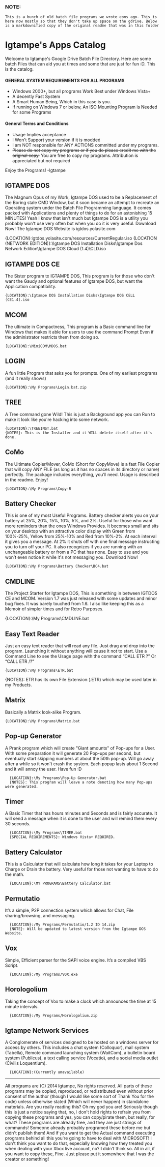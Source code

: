 ### NOTE:
`
This is a bunch of old batch file programs we wrote eons ago. This is here now mostly so that they don't take up space on the gdrive. Below is a markdownified copy of the original readme that was in this folder
`

# Igtampe's Apps Catalog
Welcome to Igtampe's Google Drive Batch File Directory. Here are some batch Files that can aid you at times and some that are just for fun :D. This is the catalog.

#### GENERAL SYSTEM REQUIREMENTS FOR ALL PROGRAMS
- Windows 2000+, but all programs Work Best under Windows Vista+
- A decently Fast System
- A Smart Human Being, Which in this case is you.
- If running on Windows 7 or below, An ISO Mounting Program is Needed for some Programs

#### General Terms and Conditions
- Usage Implies acceptance
- I Won't Support your version if it is modded
- I am NOT responsible for ANY ACTIONS committed under my programs.
- ~~Please do not copy my programs or if you do please credit me with the original copy.~~ You are free to copy my programs. Attribution is appreciated but not required



Enjoy the Programs!
-Igtampe

## IGTAMPE DOS
The Magnum Opus of my Work, Igtampe DOS used to be a Replacement of the Boring stale CMD Window, but it soon became an attempt to recreate an Operating system under the Batch File Programming language. It comes packed with Applications and plenty of things to do for an astonishing 15 MINUTES! Yeah I know that isn't much but Igtampe DOS is a utility you probably won't use very often but when you do it is very useful. Download Now! The Igtampe DOS Website is igtdos.yolasite.com

  {LOCATION}:igtdos.yolasite.com/resources/CurrentRegular.iso
	{LOCATION (NETWORK EDITION)}:\Igtampe DOS Installation Disks\Igtampe Dos Network Edition\Igtampe DOS Cloud (1.4)\CLD.iso
	
## IGTAMPE DOS CE
The Sister program to IGTAMPE DOS, This program is for those who don't want the Gaudy and optional features of Igtampe DOS, but want the Application compatibility.

	{LOCATION}:\Igtampe DOS Installation Disks\Igtampe DOS CELL (CE1.4).iso

## MCOM
The ultimate in Compactness, This program is a Basic command line for Windows that makes it able for users to use the command Prompt Even if the administrator restricts them from doing so.

	{LOCATION}:\MiniCOM\MDOS.bat

## LOGIN
A fun little Program that asks you for prompts. One of my earliest programs (and it really shows)

	{LOCATION}:\My Programs\Login.bat.zip

## TREE
A Tree command gone Wild! This is just a Background app you can Run to make it look like you're hacking into some network.

	{LOCATION}:\TREEINST.bat
	{NOTES}: This is the Installer and it WILL delete itself after it's done.

## CoMo
The Ultimate Copier/Mover, CoMo (Short for CopyMove) is a fast File Copier that will copy ANY FILE (as long as it has no spaces in its directory or name) perfectly. The package includes everything, you’ll need. Usage is described in the readme. Enjoy!

	{LOCATION}:\My Programs\Copy-R

## Battery Checker
This is one of my most Useful Programs. Battery checker alerts you on your battery at 25%, 20%, 15%, 10%, 5%, and 2%. Useful for those who want more reminders than the ones Windows Provides. It becomes small and sits on your desktop with an attractive color display with Green from 100%-25%, Yellow from 25%-10% and Red from 10%-2%. At each interval it gives you a message. At 2% it shuts off with one final message instructing you to turn off your PC. It also recognizes if you are running with an unchangeable battery or from a PC that has none. Easy to use and you won’t even notice it while it's not messaging you. Download Now!

	{LOCATION}:\My Programs\Battery Checker\BC4.bat

## CMDLINE
The Project Starter for Igtampe DOS, This is something in between IGTDOS CE and MCOM. Version 1.7 was just released with some updates and minor bug fixes. It was barely touched from 1.6. I also like keeping this as a Memoir of simpler times and for Retro Purposes.
	
  {LOCATION}:\My Programs\CMDLINE.bat

## Easy Text Reader
Just an easy text reader that will read any file. Just drag and drop into the program. Launching it without anything will cause it not to start. Use a Command Line to see the Usage page with the command “CALL ETR ?” Or “CALL ETR /?”

	{LOCATION}:\My Programs\ETR.bat
  {NOTES}: ETR has its own File Extension (.ETR) which may be used later in my Products.

## Matrix
Basically a Matrix look-alike Program.

	{LOCATION}:\My Programs\Matrix.bat

## Pop-up Generator
A Prank program which will create "Giant amounts" of Pop-ups for a User. With some preparation it will generate 20 Pop-ups per second, but eventually start skipping numbers at about the 50th pop-up. Will go away after a while so it won't crash the system. Each popup lasts about 1 Second and it will annoy the user. Have fun :D

```
  {LOCATION}:\My Programs\Pop-Up Generator.bat
  {NOTES}: This program will leave a note denoting how many Pop-ups were generated.
```

## Timer
A Basic Timer that has hours minutes and Seconds and is fairly accurate. It will send a message when it is done to the user and will remind them every 30 seconds.

```
  {LOCATION}:\My Programs\TIMER.bat
  {SPECIAL REQUIREMENTS}: Windows Vista+ REQUIRED.
```

## Battery Calculator
This is a Calculator that will calculate how long it takes for your Laptop to Charge or Drain the battery. Very useful for those not wanting to have to do the math.

```
  {LOCATION}:\MY PROGRAMS\Battery Calculator.bat
```

## Permutatio
It’s a simple, P2P connection system which allows for Chat, File sharing/browsing, and messaging. 

```
  {LOCATION}:/My Programs/Permutatio/1.2 ID 14.zip
  {NOTE}: Will be updated to latest version from the Igtampe DOS Website.
```

## Vox
Simple, Efficient parser for the SAPI voice engine. It’s a compiled VBS Script.
```
  {LOCATION}:/My Programs/VOX.exe
```

## Horologolium
Taking the concept of Vox to make a clock which announces the time at 15 minute intervals.
```
  {LOCATION}:/My Programs/Horologolium.zip
```

## Igtampe Network Services
A Conglomerate of services designed to be hosted on a windows server for access by others. This includes a chat system (Colloquor), mail system (Tabella), Remote command launching system (WaitCom), a bulletin board system (Publicus), a text calling service (Vocatio), and a social media outlet (Civilis Loquentium).
```  
  {LOCATION}:(Currently unavailable)
```

-------
All programs are (C) 2014 Igtampe, No rights reserved. All parts of these programs may be copied, reproduced, or redistributed even without prior consent of the author (though I would like some sort of Thank You for the code) unless otherwise stated (Which will never happen) in standalone materials. Are you really reading this? Oh my god you are! Seriously though this is just a notice saying that, no, I don't hold rights to refrain you from copying these programs and yes, you can copy/pirate them, but really, for what? These programs are already free, and they are just strings of commands! Someone already probably programed these before me but didn't publish them! And if you want to get the Actual command executing programs behind all this you're going to have to deal with MICROSOFT! I don't think you want to do that, especially knowing how they treated you when dealing with your Xbox live account, no? I didn't think so. All in all, if you want to copy these, Fine. Just please put it somewhere that I was the creator or something!
